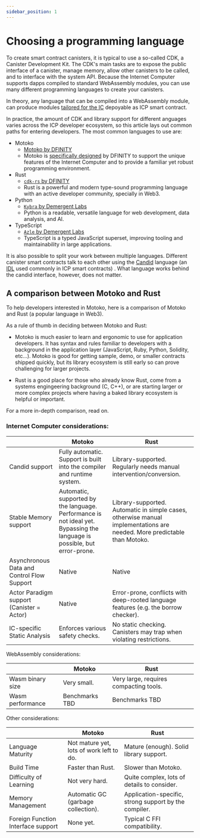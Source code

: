 ```yaml
---
sidebar_position: 1
---
```

# Choosing a programming language

To create smart contract canisters, it is typical to use a so-called CDK, a Canister Development Kit.
The CDK's main tasks are to expose the public interface of a canister, manage memory, allow other canisters to be called, and to interface with the system API. Because the Internet Computer supports dapps compiled to standard WebAssembly modules, you can use many different programming languages to create your canisters.

In theory, any language that can be compiled into a WebAssembly module, can produce modules [tailored for the IC](../../references/ic-interface-spec.md) depoyable as ICP smart contract.

In practice, the amount of CDK and library support for different anguages varies across the ICP developer ecosystem, so this article lays out common paths for entering developers. The most common languages to use are:

- Motoko
  - [Motoko by DFINITY](/motoko/main/motoko.md)
  - Motoko is [specifically designed](https://stackoverflow.blog/2020/08/24/motoko-the-language-that-turns-the-web-into-a-computer/) by DFINITY to support the unique features of the Internet Computer and to provide a familiar yet robust programming environment.
- Rust
  - [`cdk-rs` by DFINITY](./rust/index.md)
  - Rust is a powerful and modern type-sound programming language with an active developer community, specially in Web3.
- Python
  - [`Kybra` by Demergent Labs](https://demergent-labs.github.io/kybra)
  - Python is a readable, versatile language for web development, data analysis, and AI.
- TypeScript
  - [`Azle` by Demergent Labs](https://demergent-labs.github.io/azle)
  - TypeScript is a typed JavaScript superset, improving tooling and maintainability in large applications.

It is also possible to split your work between multiple languages. Different canister smart contracts talk to each other using the [Candid](./candid/index.md) language (an [IDL](https://en.wikipedia.org/wiki/Interface_description_language) used commonly in ICP smart contracts) . What language works behind the candid interface, however, does not matter.

## A comparison between Motoko and Rust

To help developers interested in Motoko, here is a comparison of Motoko and Rust (a popular language in Web3). 

As a rule of thumb in deciding between Motoko and Rust:

* Motoko is much easier to learn and ergonomic to use for application developers. It has syntax and rules familiar to developers with a background in the application layer (JavaScript, Ruby, Python, Solidity, etc...). Motoko is good for getting sample, demo, or smaller contracts shipped quickly, but its library ecosystem is still early so can prove challenging for larger projects.

* Rust is a good place for those who already know Rust, come from a systems engingeering background (C, C++), or are starting larger or more complex projects where having a baked library ecosystem is helpful or important.

For a more in-depth comparison, read on.

### Internet Computer considerations:

|                   | Motoko          | Rust        |
|-------------------|-----------------|-------------|
| Candid support | Fully automatic. Support is built into the compiler and runtime system. | Library-supported. Regularly needs manual intervention/conversion. |
| Stable Memory support | Automatic, supported by the language. Performance is not ideal yet. Bypassing the language is possible, but error-prone. | Library-supported. Automatic in simple cases, otherwise manual implementations are needed. More predictable than Motoko. |
| Asynchronous Data and Control Flow Support | Native | Native |
| Actor Paradigm support (Canister = Actor) | Native | Error-prone, conflicts with deep-rooted language features (e.g. the borrow checker). |
| IC-specific Static Analysis | Enforces various safety checks. | No static checking. Canisters may trap when violating restrictions. |

WebAssembly considerations:

|                   | Motoko          | Rust        |
|-------------------|-----------------|-------------|
| Wasm binary size | Very small. | Very large, requires compacting tools. |
| Wasm performance | Benchmarks TBD | Benchmarks TBD |

Other considerations:

|                   | Motoko          | Rust        |
|-------------------|-----------------|-------------|
| Language Maturity | Not mature yet, lots of work left to do. | Mature (enough). Solid library support. |
| Build Time | Faster than Rust. | Slower than Motoko. |
| Difficulty of Learning | Not very hard. | Quite complex, lots of details to consider. |
| Memory Management | Automatic GC (garbage collection). | Application-specific, strong support by the compiler. |
| Foreign Function Interface support | None yet. | Typical C FFI compatibility. |
